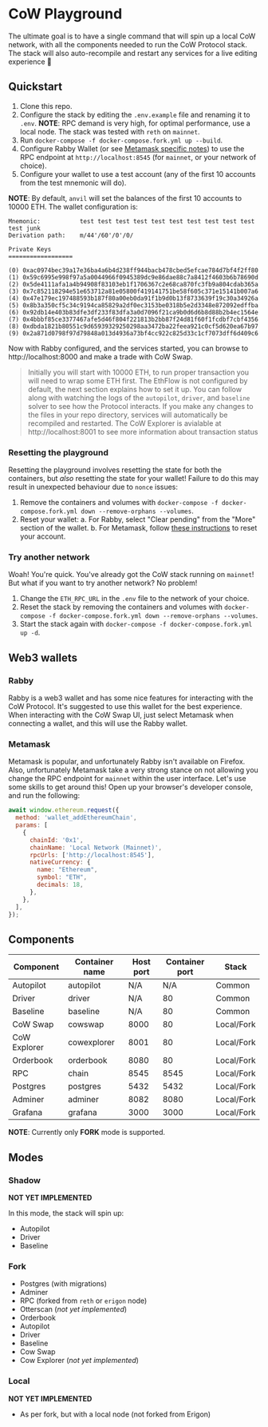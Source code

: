 # CoW Playground

The ultimate goal is to have a single command that will spin up a local CoW network, with all the components needed to
run the CoW Protocol stack. The stack will also auto-recompile and restart any services for a live editing experience 🚀

## Quickstart

1. Clone this repo.
2. Configure the stack by editing the `.env.example` file and renaming it to `.env`. **NOTE**: RPC demand is very high,
   for optimal performance, use a local node. The stack was tested with `reth` on `mainnet`.
3. Run `docker-compose -f docker-compose.fork.yml up --build`.
4. Configure Rabby Wallet (or see [Metamask specific notes](#metamask)) to use the RPC endpoint at
   `http://localhost:8545` (for `mainnet`, or your network of choice).
5. Configure your wallet to use a test account (any of the first 10 accounts from the test mnemonic will do).

**NOTE**: By default, `anvil` will set the balances of the first 10 accounts to 10000 ETH. The wallet configuration is:

```
Mnemonic:           test test test test test test test test test test test junk
Derivation path:    m/44'/60'/0'/0/

Private Keys
==================

(0) 0xac0974bec39a17e36ba4a6b4d238ff944bacb478cbed5efcae784d7bf4f2ff80
(1) 0x59c6995e998f97a5a0044966f0945389dc9e86dae88c7a8412f4603b6b78690d
(2) 0x5de4111afa1a4b94908f83103eb1f1706367c2e68ca870fc3fb9a804cdab365a
(3) 0x7c852118294e51e653712a81e05800f419141751be58f605c371e15141b007a6
(4) 0x47e179ec197488593b187f80a00eb0da91f1b9d0b13f8733639f19c30a34926a
(5) 0x8b3a350cf5c34c9194ca85829a2df0ec3153be0318b5e2d3348e872092edffba
(6) 0x92db14e403b83dfe3df233f83dfa3a0d7096f21ca9b0d6d6b8d88b2b4ec1564e
(7) 0x4bbbf85ce3377467afe5d46f804f221813b2bb87f24d81f60f1fcdbf7cbf4356
(8) 0xdbda1821b80551c9d65939329250298aa3472ba22feea921c0cf5d620ea67b97
(9) 0x2a871d0798f97d79848a013d4936a73bf4cc922c825d33c1cf7073dff6d409c6
```

Now with Rabby configured, and the services started, you can browse to http://localhost:8000 and make a trade with CoW Swap.

> Initially you will start with 10000 ETH, to run proper transaction you will need to wrap some ETH first.
> The EthFlow is not configured by default, the next section explains how to set it up.
> You can follow along with watching the logs of the `autopilot`, `driver`, and `baseline` solver to see how the Protocol interacts.
> If you make any changes to the files in your repo directory, services will automatically be recompiled and restarted.
> The CoW Explorer is avialable at http://localhost:8001 to see more information about transaction status

### Resetting the playground

Resetting the playground involves resetting the state for both the containers, but _also_ resetting the state for your
wallet! Failure to do this may result in unexpected behaviour due to `nonce` issues:

1. Remove the containers and volumes with `docker-compose -f docker-compose.fork.yml down --remove-orphans --volumes`.
2. Reset your wallet:
   a. For Rabby, select "Clear pending" from the "More" section of the wallet.
   b. For Metamask,
   follow [these instructions](https://support.metamask.io/hc/en-us/articles/360015488891-How-to-clear-your-account-activity-reset-account)
   to reset your account.

### Try another network

Woah! You're quick. You've already got the CoW stack running on `mainnet`! But what if you want to try another network?
No problem!

1. Change the `ETH_RPC_URL` in the `.env` file to the network of your choice.
2. Reset the stack by removing the containers and volumes with
   `docker-compose -f docker-compose.fork.yml down --remove-orphans --volumes`.
3. Start the stack again with `docker-compose -f docker-compose.fork.yml up -d`.

## Web3 wallets

### Rabby

Rabby is a web3 wallet and has some nice features for interacting with the CoW Protocol.
It's suggested to use this wallet for the best experience.
When interacting with the CoW Swap UI, just select Metamask when connecting a wallet, and this will use the Rabby
wallet.

### Metamask

Metamask is popular, and unfortunately Rabby isn't available on Firefox.
Also, unfortunately Metamask take a very strong stance on not allowing you change the RPC endpoint for `mainnet` within
the user interface.
Let's use some skills to get around this!
Open up your browser's developer console, and run the following:

```javascript
await window.ethereum.request({
  method: 'wallet_addEthereumChain',
  params: [
    {
      chainId: '0x1',
      chainName: 'Local Network (Mainnet)',
      rpcUrls: ['http://localhost:8545'],
      nativeCurrency: {
        name: "Ethereum",
        symbol: "ETH",
        decimals: 18,
      },
    },
  ],
});
```

## Components

| **Component** | **Container name** | **Host port** | **Container port** | **Stack**  |
|---------------|--------------------|---------------|--------------------|------------|
| Autopilot     | autopilot          | N/A           | N/A                | Common     |
| Driver        | driver             | N/A           | 80                 | Common     |
| Baseline      | baseline           | N/A           | 80                 | Common     |
| CoW Swap      | cowswap            | 8000          | 80                 | Local/Fork |
| CoW Explorer  | cowexplorer        | 8001          | 80                 | Local/Fork |
| Orderbook     | orderbook          | 8080          | 80                 | Local/Fork |
| RPC           | chain              | 8545          | 8545               | Local/Fork |
| Postgres      | postgres           | 5432          | 5432               | Local/Fork |
| Adminer       | adminer            | 8082          | 8080               | Local/Fork |
| Grafana       | grafana            | 3000          | 3000               | Local/Fork |

**NOTE**: Currently only **FORK** mode is supported.

## Modes

### Shadow

**NOT YET IMPLEMENTED**

In this mode, the stack will spin up:

- Autopilot
- Driver
- Baseline

### Fork

- Postgres (with migrations)
- Adminer
- RPC (forked from `reth` or `erigon` node)
- Otterscan (*not yet implemented*)
- Orderbook
- Autopilot
- Driver
- Baseline
- Cow Swap
- Cow Explorer (*not yet implemented*)

### Local

**NOT YET IMPLEMENTED**

- As per fork, but with a local node (not forked from Erigon)
